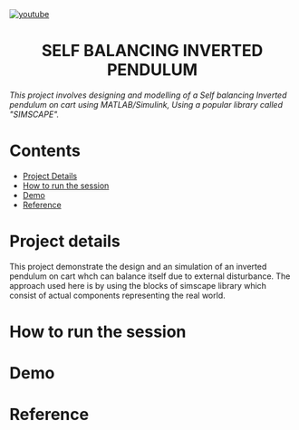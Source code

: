 <a href="https://www.youtube.com/c/Amplicationcom">
    <img src="https://img.shields.io/badge/youtube-d95652.svg?style=flat-square&" alt="youtube">
</a>

<div align="center"><h1 align="center">SELF BALANCING INVERTED PENDULUM</h1></div>


<i>This project involves designing and modelling of a Self balancing Inverted pendulum on cart using MATLAB/Simulink, Using a popular library called "SIMSCAPE".</i>



# Contents

* [Project Details](#Project-details)
* [How to run the session](#How-to-run-the-session)
* [Demo](#Demo)
* [Reference](#Reference)

# Project details

This project demonstrate the design and an simulation of an inverted pendulum on cart whch can balance itself due to external disturbance. The approach used here is by using the blocks of simscape library which consist of actual components representing the real world.

# How to run the session

# Demo

# Reference
